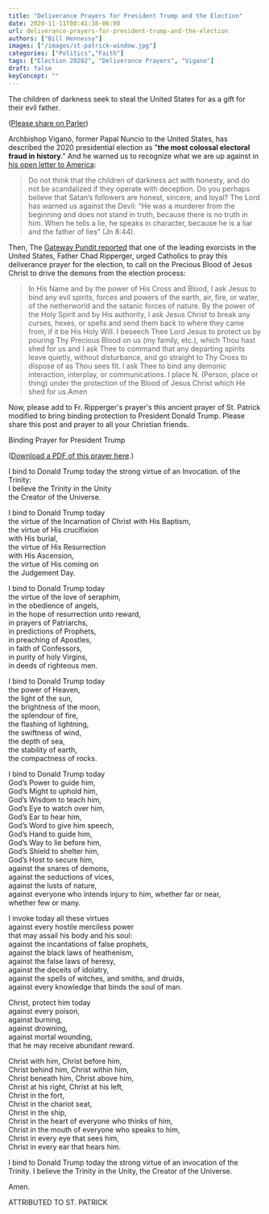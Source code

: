 ```yaml
---
title: "Deliverance Prayers for President Trump and the Election"
date: 2020-11-11T08:41:38-06:00
url: deliverance-prayers-for-president-trump-and-the-election
authors: ["Bill Hennessy"]
images: ["/images/st-patrick-window.jpg"]
categories: ["Politics","Faith"]
tags: ["Election 20202", "Deliverance Prayers", "Vigano"]
draft: false
keyConcept: ""
---
```


The children of darkness seek to steal the United States for as a gift for their evil father. 

([Please share on Parler](https://parler.com/new-post?message=https://hennessysview.com/deliverance-prayers-for-president-trump-and-the-election))

Archbishop Viganó, former Papal Nuncio to the United States, has described the 2020 presidential election as "**the most colossal electoral fraud in history**." And he warned us to recognize what we are up against in [his open letter to America](https://www.lifesitenews.com/opinion/vigano-america-is-in-midst-of-colossal-electoral-fraud-we-must-pray-now-to-defeat-enemy):

> Do not think that the children of darkness act with honesty, and do not be scandalized if they operate with deception. Do you perhaps believe that Satan’s followers are honest, sincere, and loyal? The Lord has warned us against the Devil: “He was a murderer from the beginning and does not stand in truth, because there is no truth in him. When he tells a lie, he speaks in character, because he is a liar and the father of lies” (Jn 8:44).

Then, The [Gateway Pundit reported](https://www.thegatewaypundit.com/2020/11/catholic-exorcist-fr-chad-ripperger-calls-faithful-recite-prayer-bind-evil-spirits-satanic-forces-election-oddities-resolved/) that one of the leading exorcists in the United States, Father Chad Ripperger, urged Catholics to pray this deliverance prayer for the election, to call on the Precious Blood of Jesus Christ to drive the demons from the election process:

> In His Name and by the power of His Cross and Blood, I ask Jesus to bind any evil spirits, forces and powers of the earth, air, fire, or water, of the netherworld and the satanic forces of nature. By the power of the Holy Spirit and by His authority, I ask Jesus Christ to break any curses, hexes, or spells and send them back to where they came from, if it be His Holy Will. I beseech Thee Lord Jesus to protect us by pouring Thy Precious Blood on us (my family, etc.), which Thou hast shed for us and I ask Thee to command that any departing spirits leave quietly, without disturbance, and go straight to Thy Cross to dispose of as Thou sees fit. I ask Thee to bind any demonic interaction, interplay, or communications. I place N. (Person, place or thing) under the protection of the Blood of Jesus Christ which He shed for us.Amen


Now, please add to Fr. Ripperger's prayer's this ancient prayer of St. Patrick modified to bring binding protection to President Donald Trump. Please share this post and prayer to all your Christian friends. 

Binding Prayer for President Trump

([Download a PDF of this prayer here](https://www.dropbox.com/s/m29u2fblcmkrxuq/Binding%20Prayer%20Donald%20Trump.pdf?dl=0).)

I bind to Donald Trump today 
the strong virtue of an Invocation. 
 of the Trinity:   
I believe the Trinity in the Unity   
the Creator of the Universe.  

I bind to Donald Trump today   
the virtue of the Incarnation of 
 Christ with His Baptism,  
the virtue of His crucifixion  
with His burial,  
the virtue of His Resurrection  
with His Ascension,  
the virtue of His coming on  
the Judgement Day.  

I bind to Donald Trump today  
the virtue of the love of seraphim,  
in the obedience of angels,  
in the hope of resurrection unto reward,  
in prayers of Patriarchs,  
in predictions of Prophets,  
in preaching of Apostles,  
in faith of Confessors,  
in purity of holy Virgins,  
in deeds of righteous men.  

I bind to Donald Trump today   
the power of Heaven,  
the light of the sun,  
the brightness of the moon,   
the splendour of fire,  
the flashing of lightning,   
the swiftness of wind,  
the depth of sea,  
the stability of earth,  
the compactness of rocks.  

I bind to Donald Trump today  
God’s Power to guide him,  
God’s Might to uphold him,  
God’s Wisdom to teach him,  
God’s Eye to watch over him,  
God’s Ear to hear him,  
God’s Word to give him speech,  
God’s Hand to guide him,  
God’s Way to lie before him,  
God’s Shield to shelter him,  
God’s Host to secure him,  
against the snares of demons,  
against the seductions of vices,  
against the lusts of nature,  
against everyone who intends 
 injury to him, 
 whether far or near,  
 whether few or many. 

I invoke today all these virtues  
against every hostile merciless power  
that may assail his body and his soul:  
against the incantations of false prophets,  
against the black laws of heathenism,  
against the false laws of heresy,  
against the deceits of idolatry,  
against the spells of witches, and smiths, and druids,  
against every knowledge that binds the soul of man.  

Christ, protect him today  
 against every poison,  
 against burning,  
 against drowning,  
 against mortal wounding,   
that he may receive abundant reward.   

Christ with him, Christ before him,  
Christ behind him, Christ within him,  
Christ beneath him, Christ above him,  
Christ at his right, Christ at his left,  
Christ in the fort,  
Christ in the chariot seat,  
Christ in the ship,  
Christ in the heart of everyone who thinks of him,  
Christ in the mouth of everyone who speaks to him,  
Christ in every eye that sees him,  
Christ in every ear that hears him.  

I bind to Donald Trump today the strong virtue of an invocation  of the Trinity. I believe the Trinity in the Unity, the Creator  of the Universe.  

Amen. 

ATTRIBUTED TO ST. PATRICK

